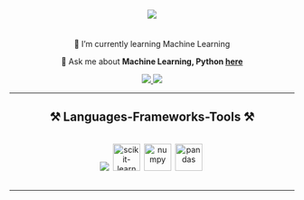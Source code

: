<h1 align="center">
    <img src="https://readme-typing-svg.herokuapp.com/?font=Righteous&size=35&center=true&vCenter=true&width=500&height=70&duration=4000&lines=Hi+There!+👋;+I'm+Samruddhi+VS!;" />
</h1>


<br/>

<div align="center">
 🌱 I’m currently learning Machine Learning

💬 Ask me about **Machine Learning, Python [here](http://linkedin.com/in/samruddhi-v-s-691b62270)**
</div>
 
<div align="center"> 
   <a href="mailto:samruddhivs24@gmail.com">
    <img src="https://img.shields.io/badge/gmail-333333?style=for-the-badge&logo=gmail&logoColor=red" />
  </a>
  <a href="http://linkedin.com/in/samruddhi-v-s-691b62270" target="_blank">
    <img src="https://img.shields.io/badge/LinkedIn-0077B5?style=for-the-badge&logo=linkedin&logoColor=white" />
  </a>
  
</div>

<hr/>
 
<h2 align="center">⚒️ Languages-Frameworks-Tools ⚒️</h2>
<br/>
<div align="center">
    <img src="https://skillicons.dev/icons?i=html,css,vscode,github,git,mysql,python,javascript,c,tensorflow" style="margin-right: 03px;" />
    <img src="https://raw.githubusercontent.com/scikit-learn/scikit-learn/main/doc/logos/scikit-learn-logo.png" alt="scikit-learn" style="width:48px;height:48px;margin-right: 03px;" />
    <img src="https://upload.wikimedia.org/wikipedia/commons/3/31/NumPy_logo_2020.svg" alt="numpy" style="width:48px;height:48px;margin-right: 03px;" />
    <img src="https://cdn.jsdelivr.net/gh/devicons/devicon/icons/pandas/pandas-original.svg" alt="pandas" style="width:48px;height:48px;margin-right: 03px;" />
</div>

</div>


<br/>
<hr/>


